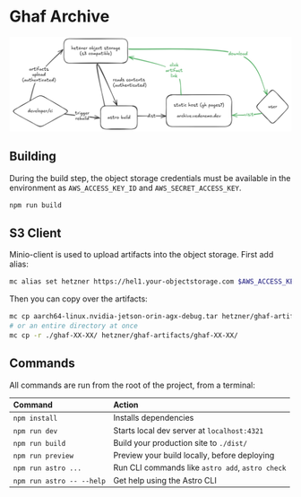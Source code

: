 # Ghaf Archive

![diagram](diagram.png)

## Building

During the build step, the object storage credentials must be available in the environment as `AWS_ACCESS_KEY_ID` and `AWS_SECRET_ACCESS_KEY`.

```sh
npm run build
```

## S3 Client

Minio-client is used to upload artifacts into the object storage. First add alias:

```sh
mc alias set hetzner https://hel1.your-objectstorage.com $AWS_ACCESS_KEY_ID $AWS_SECRET_ACCESS_KEY
```

Then you can copy over the artifacts:

```sh
mc cp aarch64-linux.nvidia-jetson-orin-agx-debug.tar hetzner/ghaf-artifacts/ghaf-XX-XX/
# or an entire directory at once
mc cp -r ./ghaf-XX-XX/ hetzner/ghaf-artifacts/ghaf-XX-XX/
```

## Commands

All commands are run from the root of the project, from a terminal:

| Command                   | Action                                           |
| :------------------------ | :----------------------------------------------- |
| `npm install`             | Installs dependencies                            |
| `npm run dev`             | Starts local dev server at `localhost:4321`      |
| `npm run build`           | Build your production site to `./dist/`          |
| `npm run preview`         | Preview your build locally, before deploying     |
| `npm run astro ...`       | Run CLI commands like `astro add`, `astro check` |
| `npm run astro -- --help` | Get help using the Astro CLI                     |
